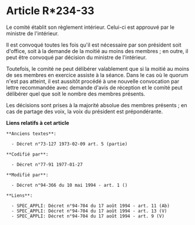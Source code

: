 # Article R*234-33

Le comité établit son règlement intérieur. Celui-ci est approuvé par le ministre de l'intérieur.

Il est convoqué toutes les fois qu'il est nécessaire par son président soit d'office, soit à la demande de la moitié au moins
des membres ; en outre, il peut être convoqué par décision du ministre de l'intérieur.

Toutefois, le comité ne peut délibérer valablement que si la moitié au moins de ses membres en exercice assiste à la séance.
Dans le cas où le quorum n'est pas atteint, il est aussitôt procédé à une nouvelle convocation par lettre recommandée avec
demande d'avis de réception et le comité peut délibérer quel que soit le nombre des membres présents.

Les décisions sont prises à la majorité absolue des membres présents ; en cas de partage des voix, la voix du président est
prépondérante.

**Liens relatifs à cet article**

	**Anciens textes**:

	  - Décret n°73-127 1973-02-09 art. 5 (partie)

	**Codifié par**:

	  - Décret n°77-91 1977-01-27

	**Modifié par**:

	  - Décret n°94-366 du 10 mai 1994 - art. 1 ()

	**Liens**:

	  - SPEC_APPLI: Décret n°94-704 du 17 août 1994 - art. 11 (Ab)
	  - SPEC_APPLI: Décret n°94-704 du 17 août 1994 - art. 13 (V)
	  - SPEC_APPLI: Décret n°94-704 du 17 août 1994 - art. 9 (V)

